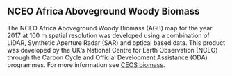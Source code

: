 ## NCEO Africa Aboveground Woody Biomass

The NCEO Africa Aboveground Woody Biomass (AGB) map for the year 2017 at 100 m spatial resolution was developed using a combination of LiDAR, Synthetic Aperture Radar (SAR) and optical based data. This product was developed by the UK’s National Centre for Earth Observation (NCEO) through the Carbon Cycle and Official Development Assistance (ODA) programmes.
For more information see [CEOS  biomass](https://ceos.org/gst/biomass.html).